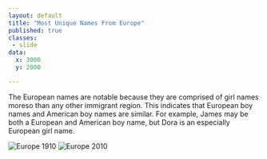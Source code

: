 ```yaml
---
layout: default
title: "Most Unique Names From Europe"
published: true
classes:
 - slide
data:
  x: 3000
  y: 2000

---
```


The European names are notable because they are comprised of girl names moreso than any other immigrant region. This indicates that European boy names and American boy names are similar. For example, James may be both a European and American boy name, but Dora is an especially European girl name.


![Europe 1910](https://ulyssesinvictus.github.io/cs109-project/assets/Names_Europe_1910.png)
![Europe 2010](https://ulyssesinvictus.github.io/cs109-project/assets/Names_Europe_2010.png)

